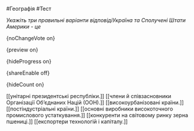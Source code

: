 #Географія #Тест

*Укажіть три правильні варіанти відповідіУкраїна та Сполучені Штати Америки - це*

{noChangeVote on}

{preview on}

{hideProgress on}

{shareEnable off}

{hideCount on}

[[унітарні президентські республіки.]]
[[члени й співзасновники Організації Об’єднаних Націй (ООН).]]
[[високоурбанізовані країни.]]
[[постіндустріальні країни.]]
[[основні виробники високоточного промислового устаткування.]]
[[конкуренти на світовому ринку зерна пшениці.]]
[[експортери технологій і капіталу.]]
